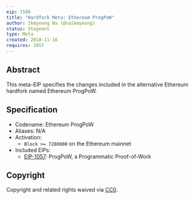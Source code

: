 ```yaml
---
eip: 1588
title: "Hardfork Meta: Ethereum ProgPoW"
author: Ikmyeong Na (@naikmyeong)
status: Stagnant
type: Meta
created: 2018-11-16
requires: 1057
---
```


## Abstract

This meta-EIP specifies the changes included in the alternative Ethereum hardfork named Ethereum ProgPoW.

## Specification

- Codename: Ethereum ProgPoW
- Aliases: N/A
- Activation:
  - `Block >= 7280000` on the Ethereum mainnet
- Included EIPs:
  - [EIP-1057](./eip-1057.md): ProgPoW, a Programmatic Proof-of-Work

## Copyright

Copyright and related rights waived via [CC0](https://creativecommons.org/publicdomain/zero/1.0/).
